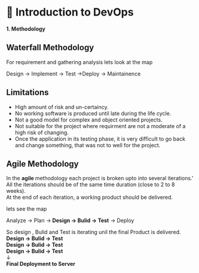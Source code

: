 ﻿#  🐍 Introduction to DevOps
**1. Methodology**

## Waterfall Methodology
For requirement and gathering analysis
lets look at the map
<p>Design  → Implement → Test →Deploy → Maintainence </p>
<h2> Limitations</h2>

 - High amount of risk and un-certaincy.
 - No working software is produced until late during the life cycle.
 - Not a good model for complex and object oriented projects.
 - Not suitable for the project where requirment are not a moderate of a high risk of changing.
 - Once the application in its testing phase, it is very difficult to go back and change something, that was not to well for the project.
  <h2> Agile Methodology </h2>
  <p>In the <b> agile </b> methodology each project  is broken upto into several iterations.' All the iterations should be of the same time duration (close to 2 to 8 weeks).  </br>
 At the end of each iteration, a working product should be delivered. </p>
lets see the map
<p> Analyze → Plan →<b> Design → Bulid → Test</b> → Deploy </p>
So design , Bulid and Test is iterating unil the final Product is delivered.<br>
<b> Design → Bulid → Test</b> <br>
<b> Design → Bulid → Test</b> <br>
<b> Design → Bulid → Test</b><br> &darr; <br>
<strong>Final Deployment to Server</strong> 

